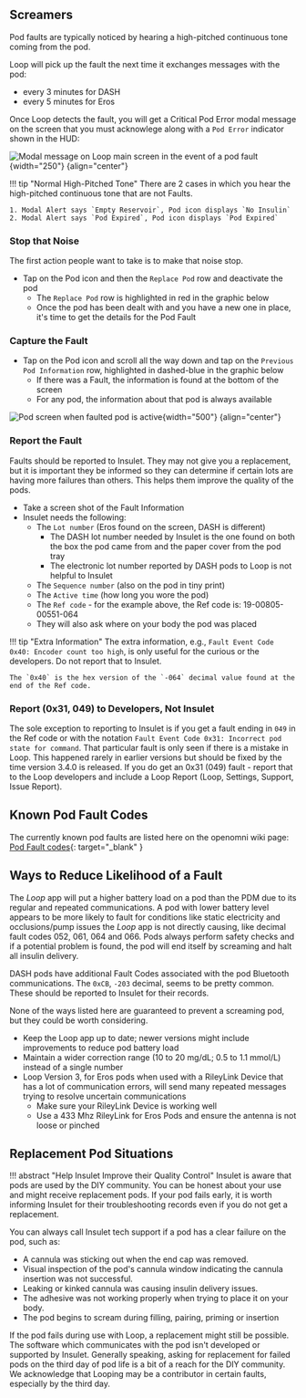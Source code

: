 ## Screamers

Pod faults are typically noticed by hearing a high-pitched continuous tone coming from the pod.

Loop will pick up the fault the next time it exchanges messages with the pod:

* every 3 minutes for DASH
* every 5 minutes for Eros

Once Loop detects the fault, you will get a Critical Pod Error modal message on the screen that you must acknowlege along with a `Pod Error` indicator shown in the HUD:

![Modal message on Loop main screen in the event of a pod fault](img/pod-hud-fault.png){width="250"}
{align="center"}

!!! tip "Normal High-Pitched Tone"
    There are 2 cases in which you hear the high-pitched continuous tone that are not Faults.

    1. Modal Alert says `Empty Reservoir`, Pod icon displays `No Insulin`
    2. Modal Alert says `Pod Expired`, Pod icon displays `Pod Expired`

### Stop that Noise

The first action people want to take is to make that noise stop. 

* Tap on the Pod icon and then the `Replace Pod` row and deactivate the pod
    * The `Replace Pod` row is highlighted in red in the graphic below
    * Once the pod has been dealt with and you have a new one in place, it's time to get the details for the Pod Fault

###  Capture the Fault

* Tap on the Pod icon and scroll all the way down and tap on the `Previous Pod Information` row, highlighted in dashed-blue in the graphic below
    * If there was a Fault, the information is found at the bottom of the screen
    * For any pod, the information about that pod is always available

![Pod screen when faulted pod is active](img/pod-fault-deactivate.svg){width="500"}
{align="center"}

### Report the Fault

Faults should be reported to Insulet. They may not give you a replacement, but it is important they be informed so they can determine if certain lots are having more failures than others. This helps them improve the quality of the pods.

* Take a screen shot of the Fault Information
* Insulet needs the following:
    * The `Lot number` (Eros found on the screen, DASH is different)
        * The DASH lot number needed by Insulet is the one found on both the box the pod came from and the paper cover from the pod tray
        * The electronic lot number reported by DASH pods to Loop is not helpful to Insulet
    * The `Sequence number` (also on the pod in tiny print)
    * The `Active time` (how long you wore the pod)
    * The `Ref code` - for the example above, the Ref code is: 19-00805-00551-064
    * They will also ask where on your body the pod was placed

!!! tip "Extra Information"
    The extra information, e.g., `Fault Event Code 0x40: Encoder count too high`, is only useful for the curious or the developers. Do not report that to Insulet.

    The `0x40` is the hex version of the `-064` decimal value found at the end of the Ref code.

### Report (0x31, 049) to Developers, Not Insulet

The sole exception to reporting to Insulet is if you get a fault ending in `049` in the Ref code or with the notation `Fault Event Code 0x31: Incorrect pod state for command`. That particular fault is only seen if there is a mistake in Loop. This happened rarely in earlier versions but should be fixed by the time version 3.4.0 is released. If you do get an 0x31 (049) fault - report that to the Loop developers and include a Loop Report (Loop, Settings, Support, Issue Report).

## Known Pod Fault Codes

The currently known pod faults are listed here on the openomni wiki page: [Pod Fault codes](https://github.com/openaps/openomni/wiki/Fault-event-codes){: target="_blank" }

## Ways to Reduce Likelihood of a Fault

The *Loop* app will put a higher battery load on a pod than the PDM due to its regular and repeated communications. A pod with lower battery level appears to be more likely to fault for conditions like static electricity and occlusions/pump issues the *Loop* app is not directly causing, like decimal fault codes 052, 061, 064 and 066. Pods always perform safety checks and if a potential problem is found, the pod will end itself by screaming and halt all insulin delivery.

DASH pods have additional Fault Codes associated with the pod Bluetooth communications. The `0xCB`, `-203` decimal, seems to be pretty common. These should be reported to Insulet for their records.

None of the ways listed here are guaranteed to prevent a screaming pod, but they could be worth considering.

* Keep the Loop app up to date; newer versions might include improvements to reduce pod battery load
* Maintain a wider correction range (10 to 20 mg/dL; 0.5 to 1.1 mmol/L) instead of a single number
* Loop Version 3, for Eros pods when used with a RileyLink Device that has a lot of communication errors, will send many repeated messages trying to resolve uncertain communications
    * Make sure your RileyLink Device is working well
    * Use a 433 Mhz RileyLink for Eros Pods and ensure the antenna is not loose or pinched

## Replacement Pod Situations

!!! abstract "Help Insulet Improve their Quality Control"
    Insulet is aware that pods are used by the DIY community. You can be honest about your use and might receive replacement pods. If your pod fails early, it is worth informing Insulet for their troubleshooting records even if you do not get a replacement.

You can always call Insulet tech support if a pod has a clear failure on the pod, such as:

* A cannula was sticking out when the end cap was removed.
* Visual inspection of the pod's cannula window indicating the cannula insertion was not successful.
* Leaking or kinked cannula was causing insulin delivery issues.
* The adhesive was not working properly when trying to place it on your body.
* The pod begins to scream during filling, pairing, priming or insertion

If the pod fails during use with Loop, a replacement might still be possible. The software which communicates with the pod isn't developed or supported by Insulet. Generally speaking, asking for replacement for failed pods on the third day of pod life is a bit of a reach for the DIY community. We acknowledge that Looping may be a contributor in certain faults, especially by the third day.
